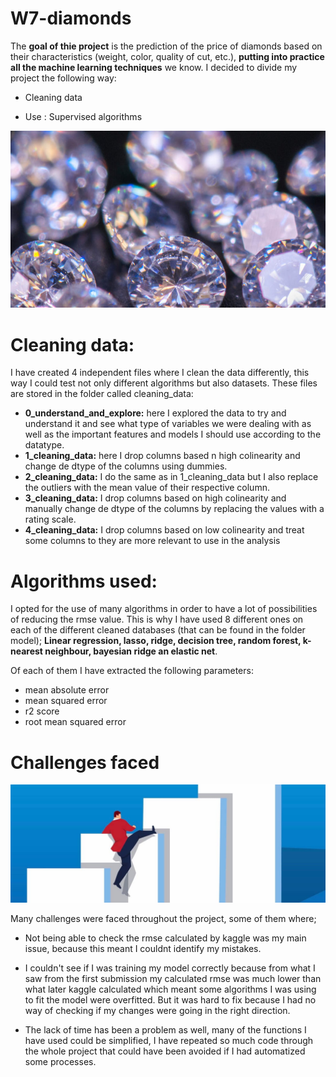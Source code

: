 # W7-diamonds

The **goal of thie project** is the prediction of the price of diamonds based on their characteristics (weight, color, quality of cut, etc.), **putting into practice all the machine learning techniques** we know.
I decided to divide my project the following way:

- Cleaning data

- Use : Supervised algorithms


![Getting Started](images/diamond.jpeg)



# Cleaning data:

I have created 4 independent files where I clean the data differently, this way I could test not only different algorithms but also datasets.
These files are stored in the folder called cleaning_data:

-  **0_understand_and_explore:** here I explored the data to try and understand it and see what type of variables we were dealing with as well as the important features and models I should use according to the datatype.
- **1_cleaning_data:** here I drop columns based n high colinearity and change de dtype of the columns using dummies.
- **2_cleaning_data:** I do the same as in 1_cleaning_data but I also replace the outliers with the mean value of their respective column.
-  **3_cleaning_data:** I drop columns based on high colinearity and manually change de dtype of the columns by replacing the  values with a rating scale.
- **4_cleaning_data:** I drop columns based on low colinearity and treat some columns to they are more relevant to use in the analysis


# Algorithms used:
I opted for the use of many algorithms in order to have a lot of possibilities of reducing the rmse value. This is why I have used 8 different ones on each of the different cleaned databases (that can be found in the folder model);
 **Linear regression, lasso, ridge, decision tree, random forest, k-nearest neighbour, bayesian ridge an elastic net**.


Of each of them I have extracted the following parameters:
- mean absolute error
- mean squared error
- r2 score
- root mean squared error


# Challenges faced

![Getting Started](images/overcome.jpg)

Many challenges were faced throughout the project, some of them where;

- Not being able to check the rmse calculated by kaggle was my main issue, because this meant I couldnt identify my mistakes.

- I couldn't see if I was training my model correctly because from what I saw from the first submission my calculated rmse was much lower than what later kaggle calculated which meant some algorithms I was using to fit the model were overfitted. But it was hard to fix because I had no way of checking if my changes were going in the right direction.

- The lack of time has been a problem as well, many of the functions I have used could be simplified, I have repeated so much code through the whole project that could have been avoided if I had automatized some processes.


